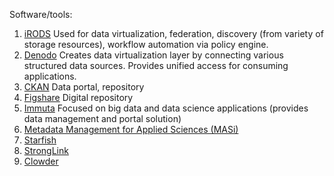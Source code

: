 Software/tools: 

1. [iRODS](https://irods.org/) 
Used for data virtualization, federation, discovery (from variety of storage resources), workflow automation via policy engine. 
2. [Denodo](https://www.denodo.com/en) 
Creates data virtualization layer by connecting various  structured data sources. Provides  unified access for consuming applications.
3. [CKAN](https://ckan.org/) 
Data portal, repository
4. [Figshare](https://figshare.com/) 
Digital repository 
5. [Immuta](https://www.immuta.com/) 
Focused on big data and data science applications (provides data management and portal solution) 
6. [Metadata Management for Applied Sciences (MASi)](https://www.sciencedirect.com/science/article/pii/S0167739X17305344) 
7. [Starfish](http://www.starfishstorage.com/) 
8. [StrongLink](https://www.strongboxdata.com/stronglink) 
9. [Clowder](https://clowder.ncsa.illinois.edu/) 
